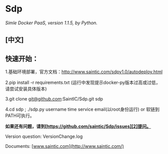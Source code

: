 # Sdp
*Simle Docker PaaS, version 1.1.5, by Python.*

**[中文]**
--------

**快速开始：**
---------
1.基础环境部署，官方文档：http://www.saintic.com/sdpv1.0/autodeploy.html

2.pip install -r requirements.txt (运行中发现提示docker-py版本过高或过低，请尝试安装具体版本)

3.git clone git@github.com:SaintIC/Sdp.git sdp

4.cd sdp ; ./sdp.py username time service email(以root身份运行) or 软链到PATH可执行。

**如果还有问题，请到[https://github.com/saintic/Sdp/issues][2]提问。**

  [1]: http://www.saintic.com
  [2]: https://github.com/saintic/Sdp/issues

Version question: VersionChange.log

Documents: [www.saintic.com](http://www.saintic.com/)

